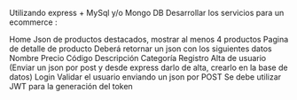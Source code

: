 Utilizando express + MySql y/o Mongo DB Desarrollar los servicios para un ecommerce :

Home
Json de productos destacados, mostrar al menos 4 productos
Pagina de detalle de producto
Deberá retornar un json con los siguientes datos
Nombre
Precio
Código
Descripción
Categoría
Registro 
Alta de usuario (Enviar un json por post y desde express darlo de alta, crearlo en la base de datos)
Login
Validar el usuario enviando un json por POST
Se debe utilizar JWT para la generación del token